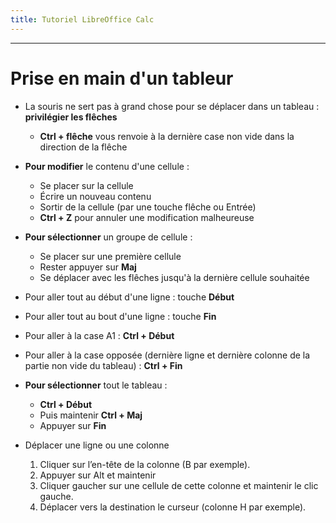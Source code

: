 ```yaml
---
title: Tutoriel LibreOffice Calc
---
```



***

# Prise en main d'un tableur

- La souris ne sert pas à grand chose pour se déplacer dans un tableau : **privilégier les flêches**

	- **Ctrl + flêche** vous renvoie à la dernière case non vide dans la direction de la flêche

- **Pour modifier** le contenu d'une cellule :
	- Se placer sur la cellule
	- Écrire un nouveau contenu
	- Sortir de la cellule (par une touche flêche ou Entrée)
	- **Ctrl + Z** pour annuler une modification malheureuse

- **Pour sélectionner** un groupe de cellule :
	- Se placer sur une première cellule
	- Rester appuyer sur **Maj**
	- Se déplacer avec les flêches jusqu'à la dernière cellule souhaitée


- Pour aller tout au début d'une ligne : touche **Début**
- Pour aller tout au bout d'une ligne : touche **Fin**
- Pour aller à la case A1 : **Ctrl + Début**
- Pour aller à la case opposée (dernière ligne et dernière colonne de la partie non vide du tableau) : **Ctrl + Fin**

- **Pour sélectionner** tout le tableau :
	- **Ctrl + Début**
	- Puis maintenir **Ctrl + Maj**
	- Appuyer sur **Fin**

- Déplacer une ligne ou une colonne

	1. Cliquer sur l’en-tête de la colonne (B par exemple).
	2. Appuyer sur Alt et maintenir
	3. Cliquer gaucher sur une cellule de cette colonne et maintenir le clic gauche.
	4. Déplacer vers la destination le curseur (colonne H par exemple).